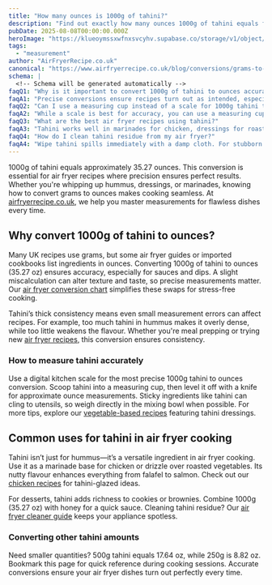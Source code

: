 ```yaml
---
title: "How many ounces is 1000g of tahini?"
description: "Find out exactly how many ounces 1000g of tahini equals for perfect air fryer recipes. Convert grams to ounces in seconds!"
pubDate: 2025-08-08T00:00:00.000Z
heroImage: "https://klueoymssxwfnxsvcyhv.supabase.co/storage/v1/object/public/Shmucket/how-many-ounces-is-1000g-of-tahini.webp"
tags:
  - "measurement"
author: "AirFryerRecipe.co.uk"
canonical: "https://www.airfryerrecipe.co.uk/blog/conversions/grams-to-ounces/how-many-ounces-is-1000g-of-tahini"
schema: |
  <!-- Schema will be generated automatically -->
faqQ1: "Why is it important to convert 1000g of tahini to ounces accurately?"
faqA1: "Precise conversions ensure recipes turn out as intended, especially for thick ingredients like tahini. Too much or too little can alter texture and flavour, affecting dishes like hummus or dressings."
faqQ2: "Can I use a measuring cup instead of a scale for 1000g tahini to ounces?"
faqA2: "While a scale is best for accuracy, you can use a measuring cup for approximate conversions. 1000g of tahini is roughly 35.27 oz, but level it off with a knife to avoid excess."
faqQ3: "What are the best air fryer recipes using tahini?"
faqA3: "Tahini works well in marinades for chicken, dressings for roasted vegetables, or even desserts like cookies. Try it in our tahini-glazed salmon or hummus recipes for starters."
faqQ4: "How do I clean tahini residue from my air fryer?"
faqA4: "Wipe tahini spills immediately with a damp cloth. For stubborn residue, use our air fryer cleaner guide for safe, effective methods to keep your appliance in top shape."
---
```

<p>1000g of tahini equals approximately 35.27 ounces. This conversion is essential for air fryer recipes where precision ensures perfect results. Whether you're whipping up hummus, dressings, or marinades, knowing how to convert grams to ounces makes cooking seamless. At <a href=https://www.airfryerrecipe.co.uk/>airfryerrecipe.co.uk</a>, we help you master measurements for flawless dishes every time.</p>

<h2>Why convert 1000g of tahini to ounces?</h2>  
<p>Many UK recipes use grams, but some air fryer guides or imported cookbooks list ingredients in ounces. Converting 1000g of tahini to ounces (35.27 oz) ensures accuracy, especially for sauces and dips. A slight miscalculation can alter texture and taste, so precise measurements matter. Our <a href=https://www.airfryerrecipe.co.uk/air-fryer-conversion-chart>air fryer conversion chart</a> simplifies these swaps for stress-free cooking.</p>  
<p>Tahini’s thick consistency means even small measurement errors can affect recipes. For example, too much tahini in hummus makes it overly dense, while too little weakens the flavour. Whether you're meal prepping or trying new <a href=https://www.airfryerrecipe.co.uk/recipes>air fryer recipes</a>, this conversion ensures consistency.</p>  

<h3>How to measure tahini accurately</h3>  
<p>Use a digital kitchen scale for the most precise 1000g tahini to ounces conversion. Scoop tahini into a measuring cup, then level it off with a knife for approximate ounce measurements. Sticky ingredients like tahini can cling to utensils, so weigh directly in the mixing bowl when possible. For more tips, explore our <a href=https://www.airfryerrecipe.co.uk/recipe-category/vegetables>vegetable-based recipes</a> featuring tahini dressings.</p>  

<h2>Common uses for tahini in air fryer cooking</h2>  
<p>Tahini isn’t just for hummus—it’s a versatile ingredient in air fryer cooking. Use it as a marinade base for chicken or drizzle over roasted vegetables. Its nutty flavour enhances everything from falafel to salmon. Check out our <a href=https://www.airfryerrecipe.co.uk/recipe-category/chicken>chicken recipes</a> for tahini-glazed ideas.</p>  
<p>For desserts, tahini adds richness to cookies or brownies. Combine 1000g (35.27 oz) with honey for a quick sauce. Cleaning tahini residue? Our <a href=https://www.airfryerrecipe.co.uk/air-fryer-cleaner>air fryer cleaner guide</a> keeps your appliance spotless.</p>  

<h3>Converting other tahini amounts</h3>  
<p>Need smaller quantities? 500g tahini equals 17.64 oz, while 250g is 8.82 oz. Bookmark this page for quick reference during cooking sessions. Accurate conversions ensure your air fryer dishes turn out perfectly every time.</p>

